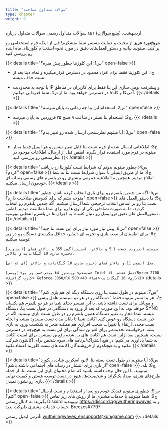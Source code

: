 ```yaml
---
title: "سوالات متداول مصاحبه"
type: chapter
weight: 9
---
```


سوالات متداول رسمی
سوالات متداول درباره `CBT` اردیبهشت. ([منبع سوالات](https://github.com/mrbardia72/Go-Interview-Questions-And-Answers)).

**مریخ‌نورد عزیز**
از محبت و حمایت مستمر شما متشکرم!
قبل از اینکه فرم استخدامی رو پر کنید، میتونید بیانیه و دستورالعمل‌های دقیق در مورد نحوه استخدام کلوزبتای ماه اینده رو بررسی کنید:

{{< details title="س1: این کلوزبتا چطور پیش میره؟" open=false >}}
- ج1: این کلوزبتا فقط برای افراد محدود در دسترس قرار میگیره و تمام دیتا بعد از تست حذف میشه.
* با توجه به محدودیت IP و پیشرفت بومی سازی این بتا فقط برای کاربران در مناطق آمریکا و کانادا در دسترس خواهد بود. ما از درک شما قدردانی میکنیم.
{{< /details >}}

{{< details title="س2: استخدام این بتا چه زمانی به پایان میرسه؟" open=false >}}
- ج2: استخدام بتا تستر در ساعت ۹ صبح ۲۵ فروردین به پایان میرسه.
{{< /details >}}

{{< details title="س3: آیا میتونم نظرسنجی ارسال شده رو تغییر بدم؟" open=false >}}
- ج3: اطلاعاتی ارسال شده از فرم تست بتا قابل تغییر نیستن و هر ایمیل فقط یه‌بار میتونه در فرم مورد استفاده قرار بگیره. لطفن قبل از ارسال، اطلاعات موجود در نظرسنجی رو بررسی کنید.
{{< /details >}}

{{< details title="س4: چطور میتونم بدونم که شرایط تست کلوزبتا رو دریافت کردم؟" open=false >}}
ج4: ما از طریق ایمیلی با عنوان شرایط تست بتا به شما اطلاع میدیم. همچنین ما اطلاعیه عمومی بیشتری رو در پلتفرم های رسمی رسانه ای خودمون ارسال میکنیم.
{{< /details >}}

{{< details title="س5: اگه من چندین پلتفرم رو برای بازی انتخاب کرده باشم، چطور متوجه بشم که برای کدومش صلاحیت دارم؟" open=false >}}
ج5: ما دستورالعمل های نصب بتا رو بر اساس انتخاب ترجیحی شما ارسال میکنیم. اگه چندین پلتفرم رو انتخاب کردید، ما به صورت تصادفی یکی از اون ها رو برای شما مطابقت میدیم. لطفن دستورالعمل های دقیق توو ایمیل رو دنبال کنید تا به اجرای بتا در پلتفرم انتخابی بپیوندید.
{{< /details >}}

{{< details title="س6: پیش نیاز مورد نیاز برای این تست بتا چیه؟" open=false >}}
ج6: برای اطمینان از نصب بازی و تجربه ای دلپذیر، حداقل پیکربندی دستگاه رو در زیر توصیه میکنیم:

`[اندروید] سیستم اندروید نسخه 5.1 و بالاتر، اسنپدراگون 855 و بالاتر`
`فضای ذخیره سازی 10 گیگابایت و بالاتر.`

`[ای او اس] مدل آیفون 11 و بالاتر`
`فضای ذخیره سازی 10 گیگابایت و بالاتر.`

`[پیسی]`
`<سیستم> ویندوز 64 بیتی`
`<سی پی یو> Intel i5 -نسل هفتم/Ryzen 2700`
`<کارت گرافیک> Geforce 1060/RX 580`
`<رم> 16 گیگابایت`
`<فضا> 40G`
{{< /details >}}

{{< details title="س7: میتونم در طول تست بتا روی دستگاه دیگه ای هم بازی کنم؟" open=false >}}
ج7: هر بتا تستر میتونه فقط 1 دستگاه رو در هر دو سیستم عامل پیسی و موبایل برای تست داشته باشه. با این تفسیر دیتای شما در هر دو پلتفرم هم یکسان خواهد بود. به این صورت که بعد از ورود به دستگاهی در طول تست بتا، دستگاه SYNC میشه. شما مجاز به تغییر دستگاه همون پلتفرم رو در طول تست بازی نیستید.
اگه در حین تست دستگاه رو عوض کنید اکانت شما تا پایان مدت تست مسدود میشه و انجام نصب مجدد، ارتقاء یا تغییرات سخت افزاری هم ممکنه منجر به شکست ورود به بازی بشه.
درخواست تجدیدنظر برای لغو بن شدگی برای این تست به هیچ‌وجه در دسترس نیست، همچنین بعد ازاین تست هم اکانت های بن شده رفع بن نمیشن. برای امنیت اکانت به شما یادآوری می‌کنیم: در هیچ اشتراک/برنامه های سوم شخص برای اکانتتون شرکت نکنید و به هیچکدوم از فروشندگان اکانت های تست کلوزبتا اعتماد نکنید.
{{< /details >}}

{{< details title="س8: آیا میتونم در طول تست بسته بتا، لایو، اسکرین شات، ریکورد از بازی برای انتشار در رسانه های اجتماعی داشته باشم؟" open=false >}}
ج8: بله، میتونید. با این حال توجه داشته باشید که تمام محتوای بازی این تست بتا، از جمله طرح‌های هنری، صدا، بک‌گراند و شخصیت‌ها، هنوز در دست توسعه هستن و کیفیت نهایی بازی رو نشون نمیدن.
{{< /details >}}
  
 {{< details title="س9: چطوری میتونم فیدبک خودم رو بعد از استخدام و تست ارسال کنم؟" open=false >}}
ج9: شما میتونید با خدمات مشتری ما از روش های زیر تماس بگیرید:
به کانال رسمی Discord بپیوندید: https://discord.gg/wutheringwaves و به حساب خدمات مشتری دایرکت بدید: Breezes#7797

آدرس ایمیل رسمی: wutheringwaves_ensupport@kurogame.com
{{< /details >}}